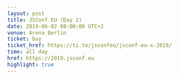 ```yaml
---
layout: post
title: JSConf EU (Day 2)
date: 2019-06-02 08:00:00 UTC+2
venue: Arena Berlin
ticket: buy
ticket_href: https://ti.to/jsconfeu/jsconf-eu-x-2019/
time: all day
href: https://2019.jsconf.eu
highlight: true
---
```

